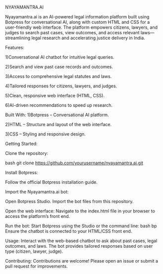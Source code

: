 NYAYAMANTRA.AI

Nyayamantra.ai is an AI-powered legal information platform built using Botpress for conversational AI, along with custom HTML and CSS for a user-friendly web interface. The platform empowers citizens, lawyers, and judges to search past cases, view outcomes, and access relevant laws—streamlining legal research and accelerating justice delivery in India.

Features:

1)Conversational AI chatbot for intuitive legal queries.

2)Search and view past case records and outcomes.

3)Access to comprehensive legal statutes and laws.

4)Tailored responses for citizens, lawyers, and judges.

5)Clean, responsive web interface (HTML, CSS).

6)AI-driven recommendations to speed up research.

Built With:
1)Botpress – Conversational AI platform.

2)HTML – Structure and layout of the web interface.

3)CSS – Styling and responsive design.

Getting Started:

Clone the repository:

bash
git clone https://github.com/yourusername/nyayamantra.ai.git

Install Botpress:

Follow the official Botpress installation guide.

Import the Nyayamantra.ai bot:

Open Botpress Studio.
Import the bot files from this repository.

Open the web interface:
Navigate to the index.html file in your browser to access the platform’s front end.

Run the bot:
Start Botpress using the Studio or the command line:
bash
bp
Ensure the chatbot is connected to your HTML/CSS front end.

Usage:
Interact with the web-based chatbot to ask about past cases, legal outcomes, and laws.
The bot provides tailored responses based on user type (citizen, lawyer, judge).

Contributing:
Contributions are welcome! Please open an issue or submit a pull request for improvements.
